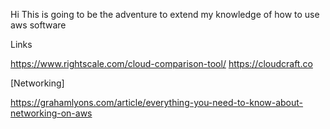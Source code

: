 Hi
This is going to be the adventure to extend my knowledge of how to use aws software

Links


https://www.rightscale.com/cloud-comparison-tool/
https://cloudcraft.co



[Networking]

https://grahamlyons.com/article/everything-you-need-to-know-about-networking-on-aws

